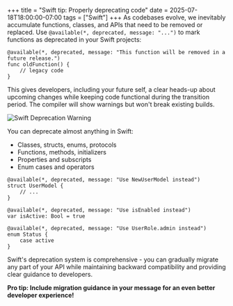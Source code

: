 +++
title = "Swift tip: Properly deprecating code"
date = 2025-07-18T18:00:00-07:00
tags = ["Swift"]
+++
As codebases evolve, we inevitably accumulate functions, classes, and APIs that need to be removed or replaced. Use `@available(*, deprecated, message: "...")` to mark functions as deprecated in your Swift projects:
```
@available(*, deprecated, message: "This function will be removed in a future release.")
func oldFunction() {
    // legacy code
}
```
This gives developers, including your future self, a clear heads-up about upcoming changes while keeping code functional during the transition period. The compiler will show warnings but won't break existing builds.

![Swift Deprecation Warning](/images/blog/swift-deprecating-code/swift-deprecated-function.png)

You can deprecate almost anything in Swift:
* Classes, structs, enums, protocols
* Functions, methods, initializers
* Properties and subscripts
* Enum cases and operators

```
@available(*, deprecated, message: "Use NewUserModel instead")
struct UserModel {
    // ...
}

@available(*, deprecated, message: "Use isEnabled instead")
var isActive: Bool = true

@available(*, deprecated, message: "Use UserRole.admin instead")
enum Status {
    case active
}
```

Swift's deprecation system is comprehensive - you can gradually migrate any part of your API while maintaining backward compatibility and providing clear guidance to developers.

**Pro tip: Include migration guidance in your message for an even better developer experience!**
